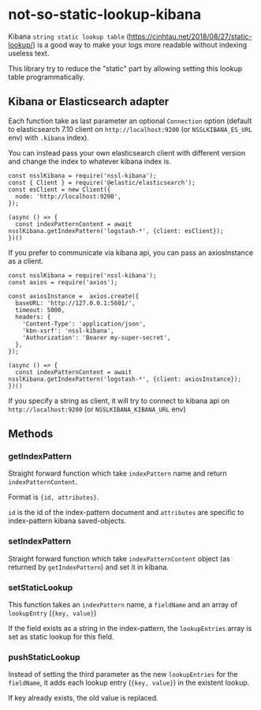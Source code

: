 # not-so-static-lookup-kibana

Kibana `string static lookup table` (https://cinhtau.net/2018/08/27/static-lookup/) is a good way to make your logs more readable without indexing useless text.

This library try to reduce the "static" part by allowing setting this lookup table programmatically.

## Kibana or Elasticsearch adapter

Each function take as last parameter an optional `Connection` option (default to elasticsearch 7.10 client on `http://localhost:9200` (or `NSSLKIBANA_ES_URL` env) with `.kibana` index).

You can instead pass your own elasticsearch client with different version and change the index to whatever kibana index is.

```
const nsslKibana = require('nssl-kibana');
const { Client } = require('@elastic/elasticsearch');
const esClient = new Client({
  node: 'http://localhost:9200',
});

(async () => {
  const indexPatternContent = await nsslKibana.getIndexPattern('logstash-*', {client: esClient});
})()
```

If you prefer to communicate via kibana api, you can pass an axiosInstance as a client.

```
const nsslKibana = require('nssl-kibana');
const axios = require('axios');

const axiosInstance =  axios.create({
  baseURL: 'http://127.0.0.1:5601/',
  timeout: 5000,
  headers: {
    'Content-Type': 'application/json',
    'kbn-xsrf': 'nssl-kibana',
    'Authorization': 'Bearer my-super-secret',
  },
});

(async () => {
  const indexPatternContent = await nsslKibana.getIndexPattern('logstash-*', {client: axiosInstance});
})()
```

If you specify a string as client, it will try to connect to kibana api on `http://localhost:9200` (or `NSSLKIBANA_KIBANA_URL` env)

## Methods

### getIndexPattern

Straight forward function which take `indexPattern` name and return `indexPatternContent`.

Format is `{id, attributes}`.

`id` is the id of the index-pattern document and `attributes` are specific to index-pattern kibana saved-objects.

### setIndexPattern

Straight forward function which take `indexPatternContent` object (as returned by `getIndexPattern`) and set it in kibana.

### setStaticLookup

This function takes an `indexPattern` name, a `fieldName` and an array of `lookupEntry` (`{key, value}`)

If the field exists as a string in the index-pattern, the `lookupEntries` array is set as static lookup for this field.

### pushStaticLookup

Instead of setting the third parameter as the new `lookupEntries` for the `fieldName`, it adds each lookup entry (`{key, value}`) in the existent lookup.

If key already exists, the old value is replaced.
